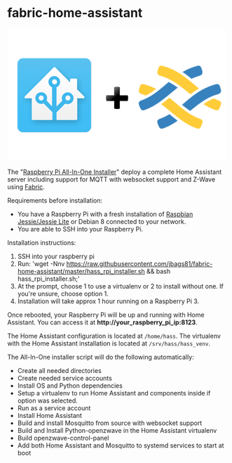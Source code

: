# fabric-home-assistant


 ![image](images/hass_plu_fabric_logo.png)

 The "[Raspberry Pi All-In-One Installer](https://github.com/jbags81/fabric-home-assistant)" deploy a complete Home Assistant server including support for MQTT with websocket support and Z-Wave using [Fabric](http://www.fabfile.org/).

 Requirements before installation:

 * You have a Raspberry Pi with a fresh installation of [Raspbian Jessie/Jessie Lite](https://www.raspberrypi.org/downloads/raspbian/) or Debian 8 connected to your network.
 * You are able to SSH into your Raspberry Pi.


 Installation instructions:

  1. SSH into your raspberry pi
  2. Run: 'wget -Nnv https://raw.githubusercontent.com/jbags81/fabric-home-assistant/master/hass_rpi_installer.sh && bash hass_rpi_installer.sh;'
  3. At the prompt, choose 1 to use a virtualenv or 2 to install without one. If you're unsure, choose option 1.
  4. Installation will take approx 1 hour running on a Raspberry Pi 3.


 Once rebooted, your Raspberry Pi will be up and running with Home Assistant. You can access it at **http://your_raspberry_pi_ip:8123**.

 The Home Assistant configuration is located at `/home/hass`. The virtualenv with the Home Assistant installation is located at `/srv/hass/hass_venv`.

 The All-In-One installer script will do the following automatically:

 *  Create all needed directories
 *  Create needed service accounts
 *  Install OS and Python dependencies
 *  Setup a virtualenv to run Home Assistant and components inside if option was selected.
 *  Run as a service account
 *  Install Home Assistant
 *  Build and install Mosquitto from source with websocket support
 *  Build and Install Python-openzwave in the Home Assistant virtualenv
 *  Build openzwave-control-panel
 *  Add both Home Assistant and Mosquitto to systemd services to start at boot
